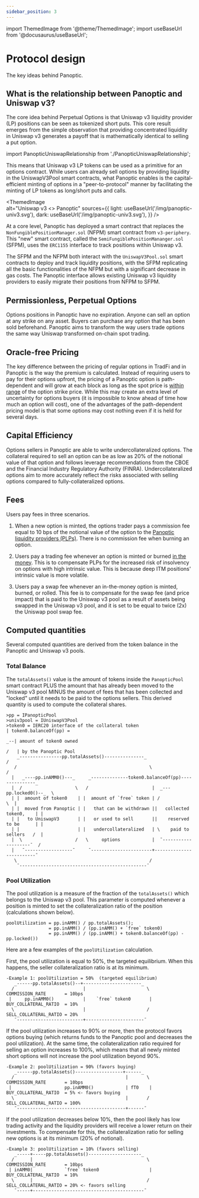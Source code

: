```yaml
---
sidebar_position: 3
---
```

import ThemedImage from '@theme/ThemedImage';
import useBaseUrl from '@docusaurus/useBaseUrl';
                

# Protocol design
The key ideas behind Panoptic.

## What is the relationship between Panoptic and Uniswap v3?
    
The core idea behind Perpetual Options is that Uniswap v3 liquidity provider (LP) positions can be seen as tokenized short puts.
This core result emerges from the simple observation that providing concentrated liquidity in Uniswap v3 generates a payoff that is mathematically identical to selling a put option.  

import PanopticUniswapRelationship from './PanopticUniswapRelationship';

<PanopticUniswapRelationship />

This means that Uniswap v3 LP tokens can be used as a primitive for an options contract.
While users can already sell options by providing liquidity in the UniswapV3Pool smart contracts, what Panoptic enables is the capital-efficient minting of options in a "peer-to-protocol" manner by facilitating the minting of LP tokens as long/short puts and calls.

<ThemedImage    
  alt="Uniswap v3 <> Panoptic"
  sources={{
    light: useBaseUrl('/img/panoptic-univ3.svg'),
    dark: useBaseUrl('/img/panoptic-univ3.svg'),
  }}
/>

At a core level, Panoptic has deployed a smart contract that replaces the `NonFungiblePositionManager.sol` (NFPM) smart contract from `v3-periphery`.
This "new" smart contract, called the `SemiFungiblePositionMananger.sol` (SFPM), uses the `ERC1155` interface to track positions within Uniswap v3.

The SFPM and the NFPM both interact with the `UniswapV3Pool.sol` smart contracts to deploy and track liquidity positions, with the SFPM replicating all the basic functionalities of the NFPM but with a significant decrease in gas costs.
The Panoptic interface allows existing Uniswap v3 liquidity providers to easily migrate their positions from NFPM to SFPM. 

## Permissionless, Perpetual Options
Options positions in Panoptic have no expiration.
Anyone can sell an option at any strike on any asset.
Buyers can purchase any option that has been sold beforehand.
Panoptic aims to transform the way users trade options the same way Uniswap transformed on-chain spot trading.

## Oracle-free Pricing
The key difference between the pricing of regular options in TradFi and in Panoptic is the way the premium is calculated. Instead of requiring users to pay for their options upfront, the pricing of a Panoptic option is path-dependent and will grow at each block as long as the spot price is [within range](https://panoptic.xyz/docs/terms/in_range) of the option strike price.
While this may create an extra level of uncertainty for options buyers (it is impossible to know ahead of time how much an option will cost), one of the advantages of the path-dependent pricing model is that some options may cost nothing even if it is held for several days.

## Capital Efficiency
Options sellers in Panoptic are able to write undercollateralized options.
The collateral required to sell an option can be as low as 20% of the notional value of that option and follows leverage recommendations from the CBOE and the Financial Industry Regulatory Authority (FINRA).
Undercollateralized options aim to more accurately reflect the risks associated with selling options compared to fully-collateralized options.

## Fees
Users pay fees in three scenarios.
1. When a new option is minted, the options trader pays a commission fee equal to 10 bps of the notional value of the option to the [Panoptic liquidity providers (PLPs)](https://panoptic.xyz/docs/panoptic-protocol/protocol-roles#panoptic-liquidity-providers-plps).
There is no commission fee when burning an option.

2. Users pay a trading fee whenever an option is minted or burned [in the money](https://panoptic.xyz/docs/terms/in_the_money).
This is to compensate PLPs for the increased risk of insolvency on options with high intrinsic value. This is because deep ITM positions' intrinsic value is more volatile.

3. Users pay a swap fee whenever an in-the-money option is minted, burned, or rolled. This fee is to compensate for the swap fee (and price impact) that is paid to the Uniswap v3 pool as a result of assets being swapped in the Uniswap v3 pool, and it is set to be equal to twice (2x) the Uniswap pool swap fee.

## Computed quantities 
Several computed quantities are derived from the token balance in the Panoptic and Uniswap v3 pools.

### Total Balance
The `totalAssets()` value is the amount of tokens inside the `PanopticPool` smart contract PLUS the amount that has already been moved to the Uniswap v3 pool MINUS the amount of fees that has been collected and "locked" until it needs to be paid to the options sellers.
This derived quantity is used to compute the collateral shares.

```solidity
>pp = IPanopticPool
>univ3pool = IUniswapV3Pool
>token0 = IERC20 interface of the collateral token                           | token0.balanceOf(pp) =
                                                                          _--| amount of token0 owned
                                                                         /   | by the Panoptic Pool
    _----------------pp.totalAssets()---------------_                  /
   /                                                  \                /
  |   _----pp.inAMM0()---_     _--------------token0.balanceOf(pp)---------------_
  |  /                    \   /                        |  _---pp.locked0()--_  \
  | |  amount of token0    | |  amount of `free` token | /                      \  |
  | |  moved from Panoptic | |   that can be withdrawn ||   collected token0,    | |
  | |   to UniswapV3       | |   or used to sell       ||    reserved to be      | |
  | |                      | |   undercollateralized   | \    paid to sellers   /  |
  |  \                    /   \     options            |  ¯--------------------¯  /
  |   ¯------------------¯     ¯-----------------------+-------------------------¯
   \                                                  /
    ¯------------------------------------------------¯

```

### Pool Utilization
The pool utilization is a measure of the fraction of the `totalAssets()` which belongs to the Uniswap v3 pool.
This parameter is computed whenever a position is minted to set the collateralization ratio of the position (calculations shown below).



```solidity
poolUtilization = pp.inAMM() / pp.totalAssets();
                = pp.inAMM() / (pp.inAMM() + `free` token0)
                = pp.inAMM() / (pp.inAMM() + token0.balanceOf(pp) - pp.locked())
```

Here are a few examples of the `poolUtilization` calculation.


First, the pool utilization is equal to 50%, the targeted equilibrium. 
When this happens, the seller collateralization ratio is at its minimum.
```solidity
-Example 1: poolUtilization = 50%  (targeted equilibrium)
   _------pp.totalAssets()--+----------------------_
  /                          |                       \   COMMISSION_RATE       = 10bps
 |     pp.inAMM0()           |    `free` token0       |  BUY_COLLATERAL_RATIO  = 10%
  \                          |                       /   SELL_COLLATERAL_RATIO = 20%
   ¯-------------------------+----------------------¯
```

If the pool utilization increases to 90% or more, then the protocol favors options buying (which returns funds to the Panoptic pool and decreases the pool utilization).
At the same time, the collateralization ratio required for selling an option increases to 100%, which means that all newly minted short options will not increase the pool utilization beyond 90%.
```solidity
-Example 2: poolUtilization = 90% (favors buying)
   _------pp.totalAssets()------------------+------_
  /                                          |       \   COMMISSION_RATE       = 10bps
 |                    pp.inAMM0()            | fT0    |  BUY_COLLATERAL_RATIO  = 5% <- favors buying
  \                                          |       /   SELL_COLLATERAL_RATIO = 100%
   ¯-----------------------------------------+------¯
```


If the pool utilization decreases below 10%, then the pool likely has low trading activity and the liquidity providers will receive a lower return on their investments.
To compensate for this, the collateralization ratio for selling new options is at its minimum (20% of notional).
```solidity
-Example 3: poolUtilization = 10% (favors selling)
   _-----+-----pp.totalAssets()--------------------_
  /      |                                           \   COMMISSION_RATE       = 10bps
 | inAMM0|            `free` token0                   |  BUY_COLLATERAL_RATIO  = 10%
  \      |                                           /   SELL_COLLATERAL_RATIO = 20% <- favors selling
   ¯-----+------------------------------------------¯

```




